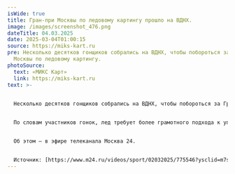 ```yaml
---
isWide: true
title: Гран-при Москвы по ледовому картингу прошло на ВДНХ.
image: /images/screenshot_476.png
dateTitle: 04.03.2025
date: 2025-03-04T01:00:15
source: https://miks-kart.ru
pre: Несколько десятков гонщиков собрались на ВДНХ, чтобы побороться за Гран-при
  Москвы по ледовому картингу.
photoSource:
  text: «МИКС Карт»
  link: https://miks-kart.ru
text: >-
  

  Несколько десятков гонщиков собрались на ВДНХ, чтобы побороться за Гран-при Москвы по ледовому картингу. Соревнования проходят уже не первый раз, но даже опытные пилоты говорят, что езда по льду требует особых навыков. Гоночную технику основательно подготовили для суровых ледовых условий.


  По словам участников гонок, лед требует более грамотного подхода к управлению картом. Важно не касаться соперника, а за каждую сбитую ограничительную бочку полагается штраф.


  Об этом – в эфире телеканала Москва 24.


  Источник: [https://www.m24.ru/videos/sport/02032025/775546?ysclid=m7suubgx2h786923885](https://www.m24.ru/videos/sport/02032025/775546?ysclid=m7suubgx2h786923885 "Ссылка: https\://www.m24.ru/videos/sport/02032025/775546?ysclid=m7suubgx2h786923885")
---
```

